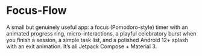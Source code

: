 # Focus-Flow
A small but genuinely useful app: a focus (Pomodoro-style) timer with an animated progress ring, micro-interactions, a playful celebratory burst when you finish a session, a simple task list, and a polished Android 12+ splash with an exit animation. It’s all Jetpack Compose + Material 3.
